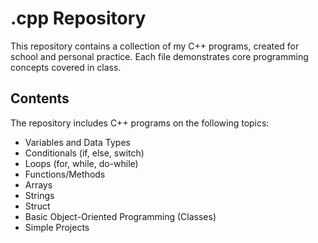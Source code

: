 # .cpp Repository

This repository contains a collection of my C++ programs, created for school and personal practice. Each file demonstrates core programming concepts covered in class.

## Contents

The repository includes C++ programs on the following topics:

* Variables and Data Types
* Conditionals (if, else, switch)
* Loops (for, while, do-while)
* Functions/Methods
* Arrays
* Strings
* Struct
* Basic Object-Oriented Programming (Classes)
* Simple Projects

